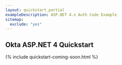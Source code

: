 ```yaml
---
layout: quickstart_partial
exampleDescription: ASP.NET 4.x Auth Code Example
sitemap:
  exclude: "yes"
---
```


## Okta ASP.NET 4 Quickstart

{% include quickstart-coming-soon.html %}
